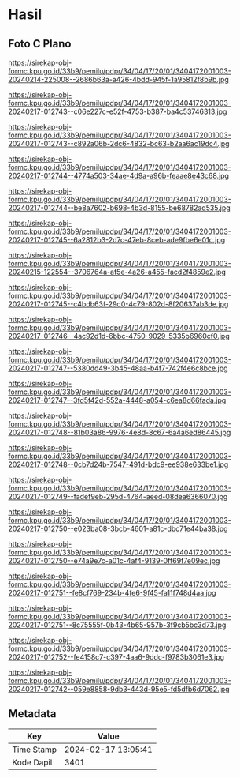 # Hasil

## Foto C Plano

https://sirekap-obj-formc.kpu.go.id/33b9/pemilu/pdpr/34/04/17/20/01/3404172001003-20240214-225008--2686b63a-a426-4bdd-945f-1a95812f8b9b.jpg

https://sirekap-obj-formc.kpu.go.id/33b9/pemilu/pdpr/34/04/17/20/01/3404172001003-20240217-012743--c06e227c-e52f-4753-b387-ba4c53746313.jpg

https://sirekap-obj-formc.kpu.go.id/33b9/pemilu/pdpr/34/04/17/20/01/3404172001003-20240217-012743--c892a06b-2dc6-4832-bc63-b2aa6ac19dc4.jpg

https://sirekap-obj-formc.kpu.go.id/33b9/pemilu/pdpr/34/04/17/20/01/3404172001003-20240217-012744--4774a503-34ae-4d9a-a96b-feaae8e43c68.jpg

https://sirekap-obj-formc.kpu.go.id/33b9/pemilu/pdpr/34/04/17/20/01/3404172001003-20240217-012744--be8a7602-b698-4b3d-8155-be68782ad535.jpg

https://sirekap-obj-formc.kpu.go.id/33b9/pemilu/pdpr/34/04/17/20/01/3404172001003-20240217-012745--6a2812b3-2d7c-47eb-8ceb-ade9fbe6e01c.jpg

https://sirekap-obj-formc.kpu.go.id/33b9/pemilu/pdpr/34/04/17/20/01/3404172001003-20240215-122554--3706764a-af5e-4a26-a455-facd2f4859e2.jpg

https://sirekap-obj-formc.kpu.go.id/33b9/pemilu/pdpr/34/04/17/20/01/3404172001003-20240217-012745--c4bdb63f-29d0-4c79-802d-8f20637ab3de.jpg

https://sirekap-obj-formc.kpu.go.id/33b9/pemilu/pdpr/34/04/17/20/01/3404172001003-20240217-012746--4ac92d1d-6bbc-4750-9029-5335b6960cf0.jpg

https://sirekap-obj-formc.kpu.go.id/33b9/pemilu/pdpr/34/04/17/20/01/3404172001003-20240217-012747--5380dd49-3b45-48aa-b4f7-742f4e6c8bce.jpg

https://sirekap-obj-formc.kpu.go.id/33b9/pemilu/pdpr/34/04/17/20/01/3404172001003-20240217-012747--3fd5f42d-552a-4448-a054-c6ea8d66fada.jpg

https://sirekap-obj-formc.kpu.go.id/33b9/pemilu/pdpr/34/04/17/20/01/3404172001003-20240217-012748--81b03a86-9976-4e8d-8c67-6a4a6ed86445.jpg

https://sirekap-obj-formc.kpu.go.id/33b9/pemilu/pdpr/34/04/17/20/01/3404172001003-20240217-012748--0cb7d24b-7547-491d-bdc9-ee938e633be1.jpg

https://sirekap-obj-formc.kpu.go.id/33b9/pemilu/pdpr/34/04/17/20/01/3404172001003-20240217-012749--fadef9eb-295d-4764-aeed-08dea6366070.jpg

https://sirekap-obj-formc.kpu.go.id/33b9/pemilu/pdpr/34/04/17/20/01/3404172001003-20240217-012750--e023ba08-3bcb-4601-a81c-dbc71e44ba38.jpg

https://sirekap-obj-formc.kpu.go.id/33b9/pemilu/pdpr/34/04/17/20/01/3404172001003-20240217-012750--e74a9e7c-a01c-4af4-9139-0ff69f7e09ec.jpg

https://sirekap-obj-formc.kpu.go.id/33b9/pemilu/pdpr/34/04/17/20/01/3404172001003-20240217-012751--fe8cf769-234b-4fe6-9f45-fa11f748d4aa.jpg

https://sirekap-obj-formc.kpu.go.id/33b9/pemilu/pdpr/34/04/17/20/01/3404172001003-20240217-012751--8c75555f-0b43-4b65-957b-3f9cb5bc3d73.jpg

https://sirekap-obj-formc.kpu.go.id/33b9/pemilu/pdpr/34/04/17/20/01/3404172001003-20240217-012752--fe4158c7-c397-4aa6-9ddc-f9783b3061e3.jpg

https://sirekap-obj-formc.kpu.go.id/33b9/pemilu/pdpr/34/04/17/20/01/3404172001003-20240217-012742--059e8858-9db3-443d-95e5-fd5dfb6d7062.jpg


## Metadata

| Key        | Value               |
| ---------- | ------------------- |
| Time Stamp | 2024-02-17 13:05:41 |
| Kode Dapil | 3401                |



